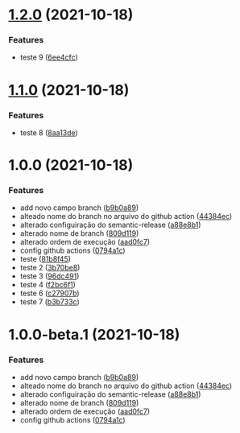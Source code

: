 # [1.2.0](https://github.com/danilocorrea87/example-semantic-release/compare/v1.1.0...v1.2.0) (2021-10-18)


### Features

* teste 9 ([6ee4cfc](https://github.com/danilocorrea87/example-semantic-release/commit/6ee4cfc514b4a652a275119f53fda38e85616272))

# [1.1.0](https://github.com/danilocorrea87/example-semantic-release/compare/v1.0.0...v1.1.0) (2021-10-18)


### Features

* teste 8 ([8aa13de](https://github.com/danilocorrea87/example-semantic-release/commit/8aa13dec6ad65f9c9ced4c58b4fbdae49425584d))

# 1.0.0 (2021-10-18)


### Features

* add novo campo branch ([b9b0a89](https://github.com/danilocorrea87/example-semantic-release/commit/b9b0a89e1a5a975a4fc8b0a9ce9cb303269a67da))
* alteado nome do branch no arquivo do github action ([44384ec](https://github.com/danilocorrea87/example-semantic-release/commit/44384ec716f8545389cc2421e8de2da610bd783d))
* alterado configuiração do semantic-release ([a88e8b1](https://github.com/danilocorrea87/example-semantic-release/commit/a88e8b1116f90c99f0a4c42c240cb7b084eb95da))
* alterado nome de branch ([809d119](https://github.com/danilocorrea87/example-semantic-release/commit/809d119ba763f0b2235e6dcd24c10ae9b109d5c9))
* alterado ordem de execução ([aad0fc7](https://github.com/danilocorrea87/example-semantic-release/commit/aad0fc7369d708f01343b5f749cccea0e21ddd6b))
* config github actions ([0794a1c](https://github.com/danilocorrea87/example-semantic-release/commit/0794a1cabfdb0248138fb5cd96673f8ee99e2c63))
* teste ([81b8f45](https://github.com/danilocorrea87/example-semantic-release/commit/81b8f452bd83071348e3696e962f6f9f5b571e25))
* teste 2 ([3b70be8](https://github.com/danilocorrea87/example-semantic-release/commit/3b70be8a90d5cced38f817da3f672aac55352065))
* teste 3 ([96dc491](https://github.com/danilocorrea87/example-semantic-release/commit/96dc491d9f26e47014ce4ca7da52dccfb86b7e5a))
* teste 4 ([f2bc6f1](https://github.com/danilocorrea87/example-semantic-release/commit/f2bc6f166ffd8bc20e7ee7382624b048f9e7fd1d))
* teste 6 ([c27907b](https://github.com/danilocorrea87/example-semantic-release/commit/c27907baf7baef423daf1b106ad939780b189e05))
* teste 7 ([b3b733c](https://github.com/danilocorrea87/example-semantic-release/commit/b3b733c1d24c6b9f10f6478a7e8da87d30679679))

# 1.0.0-beta.1 (2021-10-18)


### Features

* add novo campo branch ([b9b0a89](https://github.com/danilocorrea87/example-semantic-release/commit/b9b0a89e1a5a975a4fc8b0a9ce9cb303269a67da))
* alteado nome do branch no arquivo do github action ([44384ec](https://github.com/danilocorrea87/example-semantic-release/commit/44384ec716f8545389cc2421e8de2da610bd783d))
* alterado configuiração do semantic-release ([a88e8b1](https://github.com/danilocorrea87/example-semantic-release/commit/a88e8b1116f90c99f0a4c42c240cb7b084eb95da))
* alterado nome de branch ([809d119](https://github.com/danilocorrea87/example-semantic-release/commit/809d119ba763f0b2235e6dcd24c10ae9b109d5c9))
* alterado ordem de execução ([aad0fc7](https://github.com/danilocorrea87/example-semantic-release/commit/aad0fc7369d708f01343b5f749cccea0e21ddd6b))
* config github actions ([0794a1c](https://github.com/danilocorrea87/example-semantic-release/commit/0794a1cabfdb0248138fb5cd96673f8ee99e2c63))
